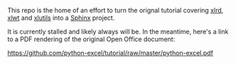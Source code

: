 This repo is the home of an effort to turn the orignal tutorial covering [xlrd][1], [xlwt][2] and [xlutils][3] into a [Sphinx][4] project.

It is currently stalled and likely always will be. In the meantime, here's a link to a PDF rendering of the original Open Office document: 

https://github.com/python-excel/tutorial/raw/master/python-excel.pdf

[1]: https://github.com/python-excel/xlrd
[2]: https://github.com/python-excel/xlwt
[3]: https://github.com/python-excel/xlutils
[4]: http://sphinx-doc.org/

